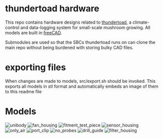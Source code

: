 # thundertoad hardware
This repo contains hardware designs related to
[thundertoad](https://github.com/ksu-cs-projects-2022-2023/spring2023-isaacPetersonKSU),
a climate-control and data-logging system for small-scale mushroom growing. All
models are built in [freeCAD](https://www.freecad.org/).


Submodules are used so that the SBCs thundertoad runs on can clone the main
repo without being burdened with storing bulky CAD files.


# exporting files
When changes are made to models, src/export.sh should be invoked. This exports all models in stl format and automatically embeds an image of them to this readme file

# Models
![unibody](img/unibody.png "2023-05-12 11:28:09")
![fan_housing](img/fan_housing.png "2023-05-12 11:28:09")
![fitment_test_piece](img/fitment_test_piece.png "2023-05-12 11:28:09")
![sensor_housing](img/sensor_housing.png "2023-05-12 11:28:09")
![only_air](img/only_air.png "2023-05-12 11:28:09")
![port_clip](img/port_clip.png "2023-05-12 11:28:09")
![no_probes](img/no_probes.png "2023-05-12 11:28:09")
![drill_guide](img/drill_guide.png "2023-05-12 11:28:09")
![filter_housing](img/filter_housing.png "2023-05-12 11:28:09")
